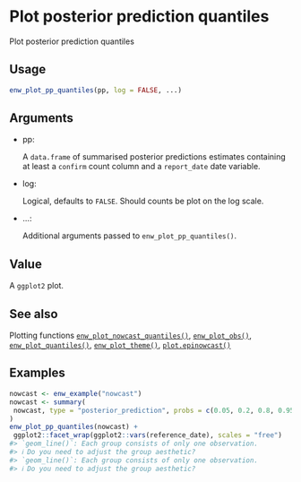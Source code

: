 # Plot posterior prediction quantiles

Plot posterior prediction quantiles

## Usage

``` r
enw_plot_pp_quantiles(pp, log = FALSE, ...)
```

## Arguments

- pp:

  A `data.frame` of summarised posterior predictions estimates
  containing at least a `confirm` count column and a `report_date` date
  variable.

- log:

  Logical, defaults to `FALSE`. Should counts be plot on the log scale.

- ...:

  Additional arguments passed to `enw_plot_pp_quantiles()`.

## Value

A `ggplot2` plot.

## See also

Plotting functions
[`enw_plot_nowcast_quantiles()`](https://package.epinowcast.org/dev/reference/enw_plot_nowcast_quantiles.md),
[`enw_plot_obs()`](https://package.epinowcast.org/dev/reference/enw_plot_obs.md),
[`enw_plot_quantiles()`](https://package.epinowcast.org/dev/reference/enw_plot_quantiles.md),
[`enw_plot_theme()`](https://package.epinowcast.org/dev/reference/enw_plot_theme.md),
[`plot.epinowcast()`](https://package.epinowcast.org/dev/reference/plot.epinowcast.md)

## Examples

``` r
nowcast <- enw_example("nowcast")
nowcast <- summary(
 nowcast, type = "posterior_prediction", probs = c(0.05, 0.2, 0.8, 0.95)
)
enw_plot_pp_quantiles(nowcast) +
 ggplot2::facet_wrap(ggplot2::vars(reference_date), scales = "free")
#> `geom_line()`: Each group consists of only one observation.
#> ℹ Do you need to adjust the group aesthetic?
#> `geom_line()`: Each group consists of only one observation.
#> ℹ Do you need to adjust the group aesthetic?
```
